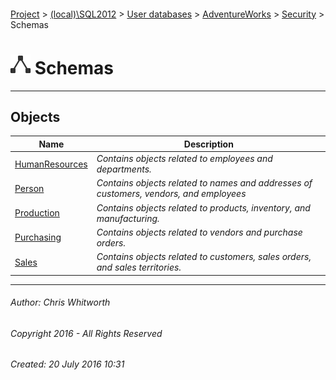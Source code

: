 #### 

[Project](../../../../../index.md) > [(local)\\SQL2012](../../../../index.md) > [User databases](../../../index.md) > [AdventureWorks](../../index.md) > [Security](../index.md) > Schemas

# ![Schemas](../../../../../Images/Schema32.png) Schemas

---

## <a name="#objects"></a>Objects

| Name | Description |
|---|---|
| [HumanResources](HumanResources.md) | _Contains objects related to employees and departments._ |
| [Person](Person.md) | _Contains objects related to names and addresses of customers, vendors, and employees_ |
| [Production](Production.md) | _Contains objects related to products, inventory, and manufacturing._ |
| [Purchasing](Purchasing.md) | _Contains objects related to vendors and purchase orders._ |
| [Sales](Sales.md) | _Contains objects related to customers, sales orders, and sales territories._ |


---

###### Author:  Chris Whitworth

###### Copyright 2016 - All Rights Reserved

###### Created: 20 July 2016 10:31

